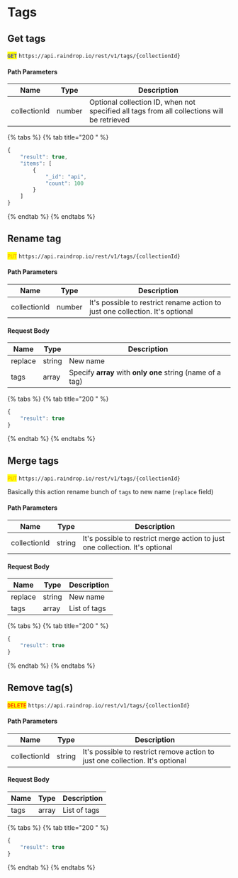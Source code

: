 # Tags

## Get tags

<mark style="color:blue;">`GET`</mark> `https://api.raindrop.io/rest/v1/tags/{collectionId}`

#### Path Parameters

| Name         | Type   | Description                                                                                |
| ------------ | ------ | ------------------------------------------------------------------------------------------ |
| collectionId | number | Optional collection ID, when not specified all tags from all collections will be retrieved |

{% tabs %}
{% tab title="200 " %}

```javascript
{
    "result": true,
    "items": [
        {
            "_id": "api",
            "count": 100
        }
    ]
}
```

{% endtab %}
{% endtabs %}

## Rename tag

<mark style="color:orange;">`PUT`</mark> `https://api.raindrop.io/rest/v1/tags/{collectionId}`

#### Path Parameters

| Name         | Type   | Description                                                                   |
| ------------ | ------ | ----------------------------------------------------------------------------- |
| collectionId | number | It's possible to restrict rename action to just one collection. It's optional |

#### Request Body

| Name    | Type   | Description                                                |
| ------- | ------ | ---------------------------------------------------------- |
| replace | string | New name                                                   |
| tags    | array  | Specify **array** with **only one** string (name of a tag) |

{% tabs %}
{% tab title="200 " %}

```javascript
{
    "result": true
}
```

{% endtab %}
{% endtabs %}

## Merge tags

<mark style="color:orange;">`PUT`</mark> `https://api.raindrop.io/rest/v1/tags/{collectionId}`

Basically this action rename bunch of `tags` to new name (`replace` field)

#### Path Parameters

| Name         | Type   | Description                                                                  |
| ------------ | ------ | ---------------------------------------------------------------------------- |
| collectionId | string | It's possible to restrict merge action to just one collection. It's optional |

#### Request Body

| Name    | Type   | Description  |
| ------- | ------ | ------------ |
| replace | string | New name     |
| tags    | array  | List of tags |

{% tabs %}
{% tab title="200 " %}

```javascript
{
    "result": true
}
```

{% endtab %}
{% endtabs %}

## Remove tag(s)

<mark style="color:red;">`DELETE`</mark> `https://api.raindrop.io/rest/v1/tags/{collectionId}`

#### Path Parameters

| Name         | Type   | Description                                                                   |
| ------------ | ------ | ----------------------------------------------------------------------------- |
| collectionId | string | It's possible to restrict remove action to just one collection. It's optional |

#### Request Body

| Name | Type  | Description  |
| ---- | ----- | ------------ |
| tags | array | List of tags |

{% tabs %}
{% tab title="200 " %}

```javascript
{
    "result": true
}
```

{% endtab %}
{% endtabs %}
